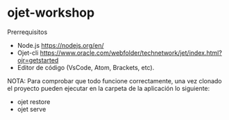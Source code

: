 # ojet-workshop
Prerrequisitos 

- Node.js 
https://nodejs.org/en/
- Ojet-cli
https://www.oracle.com/webfolder/technetwork/jet/index.html?ojr=getstarted
- Editor de código (VsCode, Atom, Brackets, etc).

NOTA: Para comprobar que todo funcione correctamente, una vez clonado el proyecto pueden ejecutar en la carpeta de la aplicación lo siguiente: 
- ojet restore
- ojet serve
